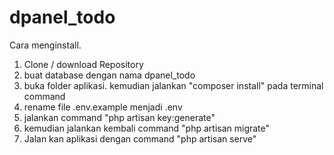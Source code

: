 # dpanel_todo
 
Cara menginstall. 

1. Clone / download Repository
2. buat database dengan nama dpanel_todo
3. buka folder aplikasi. kemudian jalankan "composer install" pada terminal command
4. rename file .env.example menjadi .env
5. jalankan command "php artisan key:generate"
6. kemudian jalankan kembali command "php artisan migrate"
7. Jalan kan aplikasi dengan command "php artisan serve"
